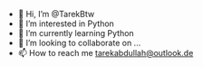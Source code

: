 - 👋 Hi, I’m @TarekBtw
- 👀 I’m interested in Python
- 🌱 I’m currently learning Python
- 💞️ I’m looking to collaborate on ...
- 📫 How to reach me tarekabdullah@outlook.de

<!---
TarekBtw/TarekBtw is a ✨ special ✨ repository because its `README.md` (this file) appears on your GitHub profile.
You can click the Preview link to take a look at your changes.
--->
